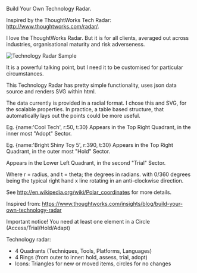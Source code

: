 Build Your Own Technology Radar.

Inspired by the ThoughtWorks Tech Radar: http://www.thoughtworks.com/radar/.

I love the ThoughtWorks Radar. But it is for all clients, averaged out across industries, organisational maturity and risk adverseness.

![Technology Radar Sample](/techradar_example.png?raw=true)

It is a powerful talking point, but I need it to be customised for particular circumstances.

This Technology Radar has pretty simple functionality, uses json data source and renders SVG within html.

The data currently is provided in a radial format. I chose this and SVG, for the scalable properties. In practice, a table based structure, that automatically lays out the points could be more useful.

Eg. {name:'Cool Tech', r:50, t:30}
Appears in the Top Right Quadrant, in the inner most "Adopt" Sector.

Eg. {name:'Bright Shiny Toy 5', r:390, t:30}
Appears in the Top Right Quadrant, in the outer most "Hold" Sector.

Appears in the Lower Left Quadrant, in the second "Trial" Sector.

Where r = radius, and t = theta; the degrees in radians. with 0/360 degrees being the typical right hand x line rotating in an anti-clockwise direction.

See http://en.wikipedia.org/wiki/Polar_coordinates for more details.

Inspired from: https://www.thoughtworks.com/insights/blog/build-your-own-technology-radar

Important notice! You need at least one element in a Circle (Access/Trial/Hold/Adapt)

Technology radar:
- 4 Quadrants (Techniques, Tools, Platforms, Languages)
- 4 Rings (from outer to inner: hold, assess, trial, adopt)
- Icons: Triangles for new or moved items, circles for no changes
